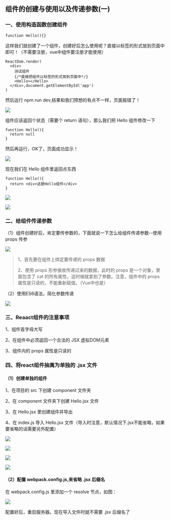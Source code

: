 ## 组件的创建与使用以及传递参数(一)
### 一、使用构造函数创建组件

    function Hello(){}

这样我们就创建了一个组件，创建好后怎么使用呢？直接以标签的形式放到页面中即可！（不需要注册，vue中组件要注册才能使用）

    ReactDom.render(
      <div>
        测试组件
        {/*直接把组件以标签的形式放到页面中*/}
        <Hello></Hello>
      </div>,document.getElementById('app')
    )

然后运行 npm run dev,结果和我们预想的有点不一样，页面报错了！

![](https://i.imgur.com/qc5sVcO.png)

组件应该返回个状态（需要个 return 语句），那么我们把 Hello 组件修改一下

    function Hello(){
      return null
    }

然后再运行，OK了，页面成功显示！

![](https://i.imgur.com/l2SXQiH.png)

现在我们在 Hello 组件里返回点东西

    function Hello(){
      return <div>这是Hello组件</div>
    }

![](https://i.imgur.com/rMt1KtU.png)

![](https://i.imgur.com/vwPumGH.png)

### 二、给组件传递参数

（1）组件创建好后，肯定要传参数的，下面就说一下怎么给组件传递参数--使用 props 传参

![](https://i.imgur.com/dtwe790.png)

> 1、首先要在组件上绑定要传递的 props 数据
> 
> 2、使用 props 形参接收传递过来的数据，此时的 props 是一个对象，里面包含了 cat 的所有属性，这时候就拿到了参数。注意，组件中的 props 属性是只读的，不能重新赋值。（Vue中也是）

（2）使用ES6语法，简化参数传递

![](https://i.imgur.com/wZa70zC.png)

### 三、Reaact组件的注意事项

1、组件首字母大写

2、在组件中必须返回一个合法的 JSX 虚拟DOM元素

3、组件内的 props 属性是只读的

### 四、将react组件抽离为单独的 .jsx 文件

#### （1）创建单独的组件

1、在项目的 src 下创建 component 文件夹

2、在 component 文件夹下创建 Hello.jsx 文件

3、在 Hello.jsx 里创建组件并导出

4、在 index.js 导入 Hello.jsx 文件（导入时注意，默认情况下.jsx不能省略，如果要省略的话需要另外配置）

![](https://i.imgur.com/XWRtJDr.png)

![](https://i.imgur.com/I5abKHf.png)

![](https://i.imgur.com/vlW63m4.png)

![](https://i.imgur.com/k8wpgHB.png)

#### （2）配置 webpack.config.js,来省略 .jsx 后缀名

在 webpack.config.js 里添加一个 resolve 节点，如图：

![](https://i.imgur.com/NqA1jlR.png)

配置好后，重启服务器。现在导入文件时就不需要 .jsx 后缀名了